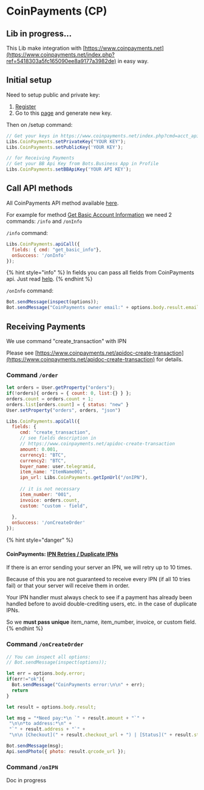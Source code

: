# CoinPayments \(CP\)

## Lib in progress...

This Lib make integration with [https://www.coinpayments.net](https://www.coinpayments.net/index.php?ref=5418303a5fc165090ee8a9177a3982de) in easy way.

## Initial setup

Need to setup public and private key:

1. [Register](https://www.coinpayments.net/index.php?ref=5418303a5fc165090ee8a9177a3982de)
2. Go to this [page](https://www.coinpayments.net/acct-api-keys) and generate new key.

Then on /setup command:

```javascript
// Get your keys in https://www.coinpayments.net/index.php?cmd=acct_api_keys
Libs.CoinPayments.setPrivateKey("YOUR KEY");
Libs.CoinPayments.setPublicKey('YOUR KEY');

// for Receiving Payments
// Get your BB Api Key from Bots.Business App in Profile
Libs.CoinPayments.setBBApiKey('YOUR API KEY');
```



## Call API methods

All CoinPayments API method available [here](https://www.coinpayments.net/apidoc-intro).

For example for method [Get Basic Account Information](https://www.coinpayments.net/apidoc-get-basic-info) we need 2 commands: `/info` and `/onInfo`

`/info` command:

```javascript
Libs.CoinPayments.apiCall({
  fields: { cmd: "get_basic_info"},
  onSuccess: '/onInfo'
});
```

{% hint style="info" %}
In fields you can pass all fields from CoinPayments api. Just read [help](https://www.coinpayments.net/apidoc-intro). 
{% endhint %}

`/onInfo` command:

```javascript
Bot.sendMessage(inspect(options));
Bot.sendMessage("CoinPayments owner email:" + options.body.result.email);
```

## Receiving Payments

We use command "create\_transaction" with IPN

Please see [https://www.coinpayments.net/apidoc-create-transaction](https://www.coinpayments.net/apidoc-create-transaction) for details.

### Command `/order`

```javascript
let orders = User.getProperty("orders");
if(!orders){ orders = { count: 0, list:{} } };
orders.count = orders.count + 1;
orders.list[orders.count] = { status: "new" }
User.setProperty("orders", orders, "json")

Libs.CoinPayments.apiCall({
  fields: {
     cmd: "create_transaction",
     // see fields description in
     // https://www.coinpayments.net/apidoc-create-transaction
     amount: 0.001,
     currency1: "BTC",
     currency2: "BTC",
     buyer_name: user.telegramid,
     item_name: "ItemName001",
     ipn_url: Libs.CoinPayments.getIpnUrl("/onIPN"),
     
     // it is not necessary
     item_number: "001",
     invoice: orders.count,
     custom: "custom - field",
     
  },
  onSuccess: '/onCreateOrder'
});
```

{% hint style="danger" %}
#### CoinPayments: [IPN Retries / Duplicate IPNs](https://www.coinpayments.net/merchant-tools-ipn)

If there is an error sending your server an IPN, we will retry up to 10 times.

Because of this you are not guaranteed to receive every IPN \(if all 10 tries fail\) or that your server will receive them in order.

  
Your IPN handler must always check to see if a payment has already been handled before to avoid double-crediting users, etc. in the case of duplicate IPNs.

So we **must pass unique** item\_name, item\_number, invoice, or custom field. 
{% endhint %}

### Command `/onCreateOrder`

```javascript
// You can inspect all options:
// Bot.sendMessage(inspect(options));

let err = options.body.error;
if(err!="ok"){
  Bot.sendMessage("CoinPayments error:\n\n" + err);
  return
}

let result = options.body.result;

let msg = "*Need pay:*\n `" + result.amount + "`" + 
 "\n\n*to address:*\n" +
 "`" + result.address + "`" +
 "\n\n [Checkout](" + result.checkout_url + ") | [Status](" + result.status_url + ")";

Bot.sendMessage(msg);
Api.sendPhoto({ photo: result.qrcode_url });
```

### Command `/onIPN`

Doc in progress



